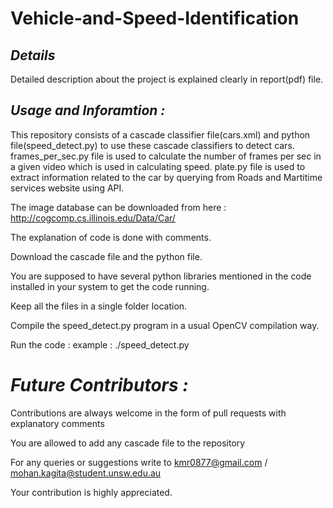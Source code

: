 # Vehicle-and-Speed-Identification

## _Details_

Detailed description about the project is explained clearly in report(pdf) file.

## _Usage and Inforamtion :_

This repository consists of a cascade classifier file(cars.xml) and python file(speed_detect.py) to use these cascade classifiers to detect cars.
frames_per_sec.py file is used to calculate the number of frames per sec in a given video which is used in calculating speed.
plate.py file is used to extract information related to the car by querying from Roads and Martitime services website using API.

The image database can be downloaded from here : http://cogcomp.cs.illinois.edu/Data/Car/

The explanation of code is done with comments.

Download  the cascade file and the python file.

You are supposed to have several python libraries mentioned in the code installed in your system to get the code running.

Keep all the files in a single folder location.

Compile the speed_detect.py program in a usual OpenCV compilation way.

Run the code : example : ./speed_detect.py 


# _Future Contributors :_

Contributions are always welcome in the form of pull requests with explanatory comments

You are allowed to add any cascade file to the repository

For any queries or suggestions write to kmr0877@gmail.com / mohan.kagita@student.unsw.edu.au

Your contribution is highly appreciated.



 
